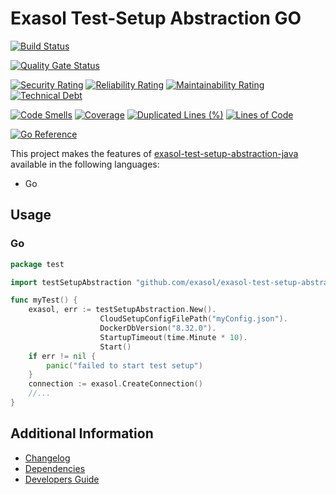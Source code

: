 # Exasol Test-Setup Abstraction GO

[![Build Status](https://github.com/exasol/exasol-test-setup-abstraction-server/actions/workflows/ci-build.yml/badge.svg)](https://github.com/exasol/exasol-test-setup-abstraction-server/actions/workflows/ci-build.yml)

[![Quality Gate Status](https://sonarcloud.io/api/project_badges/measure?project=com.exasol%3Aexasol-test-setup-abstraction-server&metric=alert_status)](https://sonarcloud.io/dashboard?id=com.exasol%3Aexasol-test-setup-abstraction-server)

[![Security Rating](https://sonarcloud.io/api/project_badges/measure?project=com.exasol%3Aexasol-test-setup-abstraction-server&metric=security_rating)](https://sonarcloud.io/dashboard?id=com.exasol%3Aexasol-test-setup-abstraction-server)
[![Reliability Rating](https://sonarcloud.io/api/project_badges/measure?project=com.exasol%3Aexasol-test-setup-abstraction-server&metric=reliability_rating)](https://sonarcloud.io/dashboard?id=com.exasol%3Aexasol-test-setup-abstraction-server)
[![Maintainability Rating](https://sonarcloud.io/api/project_badges/measure?project=com.exasol%3Aexasol-test-setup-abstraction-server&metric=sqale_rating)](https://sonarcloud.io/dashboard?id=com.exasol%3Aexasol-test-setup-abstraction-server)
[![Technical Debt](https://sonarcloud.io/api/project_badges/measure?project=com.exasol%3Aexasol-test-setup-abstraction-server&metric=sqale_index)](https://sonarcloud.io/dashboard?id=com.exasol%3Aexasol-test-setup-abstraction-server)

[![Code Smells](https://sonarcloud.io/api/project_badges/measure?project=com.exasol%3Aexasol-test-setup-abstraction-server&metric=code_smells)](https://sonarcloud.io/dashboard?id=com.exasol%3Aexasol-test-setup-abstraction-server)
[![Coverage](https://sonarcloud.io/api/project_badges/measure?project=com.exasol%3Aexasol-test-setup-abstraction-server&metric=coverage)](https://sonarcloud.io/dashboard?id=com.exasol%3Aexasol-test-setup-abstraction-server)
[![Duplicated Lines (%)](https://sonarcloud.io/api/project_badges/measure?project=com.exasol%3Aexasol-test-setup-abstraction-server&metric=duplicated_lines_density)](https://sonarcloud.io/dashboard?id=com.exasol%3Aexasol-test-setup-abstraction-server)
[![Lines of Code](https://sonarcloud.io/api/project_badges/measure?project=com.exasol%3Aexasol-test-setup-abstraction-server&metric=ncloc)](https://sonarcloud.io/dashboard?id=com.exasol%3Aexasol-test-setup-abstraction-server)

[![Go Reference](https://pkg.go.dev/badge/github.com/exasol/exasol-test-setup-abstraction-server/go-client.svg)](https://pkg.go.dev/github.com/exasol/exasol-test-setup-abstraction-server/go-client)

This project makes the features
of [exasol-test-setup-abstraction-java](https://github.com/exasol/exasol-test-setup-abstraction-java/) available in the
following languages:

* Go

## Usage

### Go

```go
package test

import testSetupAbstraction "github.com/exasol/exasol-test-setup-abstraction-server/go-client"

func myTest() {
	exasol, err := testSetupAbstraction.New().
                    CloudSetupConfigFilePath("myConfig.json").
                    DockerDbVersion("8.32.0").
                    StartupTimeout(time.Minute * 10).
                    Start()
	if err != nil {
		panic("failed to start test setup")
	}
	connection := exasol.CreateConnection()
	//...
}
```

## Additional Information

* [Changelog](doc/changes/changelog.md)
* [Dependencies](dependencies.md)
* [Developers Guide](doc/developers_guide/developers_guide.md)
